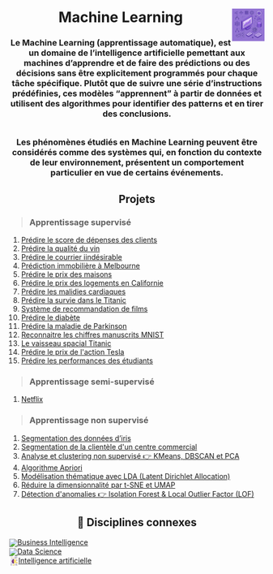 <h1 align="center"><b>Machine Learning</b> <a href="https://github.com/MiKL5/artificialIntelligence"><img src="assets/atomicML.png" alt="Machine Learning" align="right" height="64px"></a></h1>

<h3 align="center">Le Machine Learning (apprentissage automatique), est un domaine de l’intelligence artificielle pemettant aux machines d’apprendre et de faire des prédictions ou des décisions sans être explicitement programmés pour chaque tâche spécifique. Plutôt que de suivre une série d’instructions prédéfinies, ces modèles “apprennent” à partir de données et utilisent des algorithmes pour identifier des patterns et en tirer des conclusions.<br><br>

Les phénomènes étudiés en Machine Learning peuvent être considérés comme des systèmes qui, en fonction du contexte de leur environnement, présentent un comportement particulier en vue de certains événements.</h3>

<div align="center">

## **Projets**

</div>

> ### **Apprentissage supervisé**
1. [Prédire le score de dépenses des clients](projects/spendingScore)
2. [Prédire la qualité du vin](projects/wineQuality)
3. [Prédire le courrier iindésirable](projects/spam)
4. [Prédiction immobilière à Melbourne](projects/melbourne)
5. [Prédire le prix des maisons](projects/house)
6. [Prédire le prix des logements en Californie](projects/californianHousing)
7. [Prédire les malidies cardiaques](projects/heartDisease)
7. [Prédire la survie dans le Titanic](projects/titanic)
9. [Système de recommandation de films](projects/movies)
10. [Prédire le diabète](projects/diabetes)
11. [Prédire la maladie de Parkinson](projects/parkinson)
12. [Reconnaitre les chiffres manuscrits MNIST](projects/mnist)
13. [Le vaisseau spacial Titanic](projects/spacecraft)
14. [Prédire le prix de l'action Tesla](projects/tesla)
15. [Prédire les performances des étudiants](projects/studentPerformance)
<!--<kbd>_Soon_</kbd>-->
> ### **Apprentissage semi-supervisé**
1. [Netflix](projects/netflix)  
<!-- 2. []() -->
> ### **Apprentissage non supervisé**
1. [Segmentation des données d’iris](projects/clusteringOnIrisData)
2. [Segmentation de la clientèle d'un centre commercial](projects/clusteringOfCustomersInAShoppingMall)
3. [Analyse et clustering non supervisé 👉 KMeans, DBSCAN et PCA](projects/KMeans-DBSCAN-PCA)
4. [Algorithme Apriori](projects/aprioriAlgorithmForShoppingBasketAnalysis)
5. [Modélisation thématique avec LDA (Latent Dirichlet Allocation)](projects/LDAmodeling)
6. [Réduire la dimensionnalité par t-SNE et UMAP](projects/tSneUmap)
7. [Détection d'anomalies 👉 Isolation Forest & Local Outlier Factor (LOF)](anomalyDetectionUsingAnIsolationForestAndTheLocalOutlierFactor)

<div align="center">
<h2> 🔗 Disciplines connexes</h2></div>

<a href="https://github.com/MiKL5/Business_Intelligence/"><img src="https://github.com/MiKL5/Business_Intelligence/blob/master/assets/atomicBi.png" height="18px" align="center">Business Intelligence</a>  
<a href="https://github.com/MiKL5/DataScience/tree/master/machineLearning/"><img src="https://github.com/MiKL5/DataScience/blob/master/assets/atomicDs.png" height="18px" align="center">Data Science</a>  
<a href="https://github.com/MiKL5/Artificial_Intelligence/"><img src="https://github.com/MiKL5/Artificial_Intelligence/blob/master/assets/images/atomicAi.png" height="18px" align="center">Intelligence artificielle</a>  
<!-- [IOT and AIoT](https://github.com/MiKL5/aiot)  -->
<!-- [Robotique](https://github.com/MiKL5/robotics)   -->